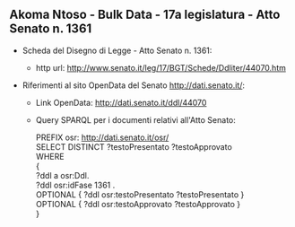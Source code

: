 ## Akoma Ntoso - Bulk Data - 17a legislatura - Atto Senato n. 1361 ##

* Scheda del Disegno di Legge - Atto Senato n. 1361:
	* http url: http://www.senato.it/leg/17/BGT/Schede/Ddliter/44070.htm

* Riferimenti al sito OpenData del Senato http://dati.senato.it/:
	* Link OpenData: http://dati.senato.it/ddl/44070
	* Query SPARQL per i documenti relativi all'Atto Senato:

        PREFIX osr: <http://dati.senato.it/osr/>  
		SELECT DISTINCT ?testoPresentato ?testoApprovato  
		WHERE  
		{  
		    ?ddl a osr:Ddl.  
		    ?ddl osr:idFase 1361 .  
		    OPTIONAL { ?ddl osr:testoPresentato ?testoPresentato }  
		    OPTIONAL { ?ddl osr:testoApprovato ?testoApprovato }  
		}
		